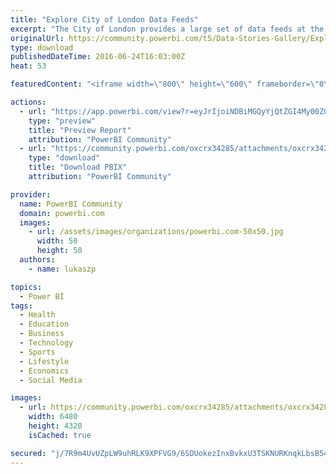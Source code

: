 ```yaml
---
title: "Explore City of London Data Feeds"
excerpt: "The City of London provides a large set of data feeds at the London Datastore . This report shows a way to explore the data feeds that London"
originalUrl: https://community.powerbi.com/t5/Data-Stories-Gallery/Explore-City-of-London-Data-Feeds/m-p/45566
type: download
publishedDateTime: 2016-06-24T16:03:00Z
heat: 53

featuredContent: "<iframe width=\"800\" height=\"600\" frameborder=\"0\" src=\"https://app.powerbi.com/view?r=eyJrIjoiNDBiMGQyYjQtZGI4My00ZGUzLWFjODYtZjQ3NjZlZDU0Nzg1IiwidCI6IjNlN2ZjNjM1LTkxOTAtNDFmMC04MDZiLWI4OWIwZmJkNzU5ZSIsImMiOjF9\"></iframe>"

actions:
  - url: "https://app.powerbi.com/view?r=eyJrIjoiNDBiMGQyYjQtZGI4My00ZGUzLWFjODYtZjQ3NjZlZDU0Nzg1IiwidCI6IjNlN2ZjNjM1LTkxOTAtNDFmMC04MDZiLWI4OWIwZmJkNzU5ZSIsImMiOjF9"
    type: "preview"
    title: "Preview Report"
    attribution: "PowerBI Community"
  - url: "https://community.powerbi.com/oxcrx34285/attachments/oxcrx34285/DataStoriesGallery/14/2/London%20Data%20Feeds%20Index%20(1).pbix"
    type: "download"
    title: "Download PBIX"
    attribution: "PowerBI Community"

provider:
  name: PowerBI Community
  domain: powerbi.com
  images:
    - url: /assets/images/organizations/powerbi.com-50x50.jpg
      width: 50
      height: 50
  authors:
    - name: lukaszp

topics:
  - Power BI
tags:
  - Health
  - Education
  - Business
  - Technology
  - Sports
  - Lifestyle
  - Economics
  - Social Media

images:
  - url: https://community.powerbi.com/oxcrx34285/attachments/oxcrx34285/DataStoriesGallery/14/1/_SAM2415.JPG
    width: 6480
    height: 4320
    isCached: true

secured: "j/7R9m4UvUZpLW9uhRLK9XPFVG9/6SDUokezInxBvkxU3TSKNURKnqkLbsB54ri44j/PXx0hmGPIeNbqh+C8l8yXhKZ0lRk0wGa1SDCfCTrgeN+6ToS6SsIOcQT2bqSl0GlVUJk2XdGnrQVfT46RmsIYQjx2Hx8DTLIPSx6mPw+CtJNnXZ7LIq16hSH14kdiZ4aTSfqwMt7n+mfAkfsZxMbdwsnpEnystc/2+BowFyGoSbhl5Tn4YvH19zKIP8/OV/abtJEcG+EssbR06fkPfTp39wlsVDIcDj6ardIy6GimPOlC5XGrtV90QmYYXiCU7tsYMiDwKe6GwmEeG2M5xDmGFW6b4Ub9NNHvXWeaMm3SKatS39R7Je7JHLdcV+KWd1ilxhIolJ6TLgC5GA7pY+Ye7cgTYu6Zto7SRzC2Hu8=;Cn67mgxOr/G8cgrspC6ACw=="
---
```


